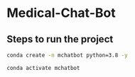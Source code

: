 # Medical-Chat-Bot

## Steps to run the project
```bash
conda create -n mchatbot python=3.8 -y
```

```bash
conda activate mchatbot
```